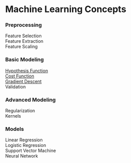 # Machine Learning Concepts

### Preprocessing
Feature Selection  
Feature Extraction  
Feature Scaling  

### Basic Modeling
[Hypothesis Function](https://nbviewer.jupyter.org/github/basilhan/ml-concepts/blob/master/PythonHypothesisFunction.ipynb)  
[Cost Function](https://nbviewer.jupyter.org/github/basilhan/ml-concepts/blob/master/PythonCostFunction.ipynb)  
[Gradient Descent](https://nbviewer.jupyter.org/github/basilhan/ml-concepts/blob/master/PythonGradientDescent.ipynb)  
Validation  

### Advanced Modeling
Regularization  
Kernels  

### Models
Linear Regression  
Logistic Regression  
Support Vector Machine  
Neural Network  
